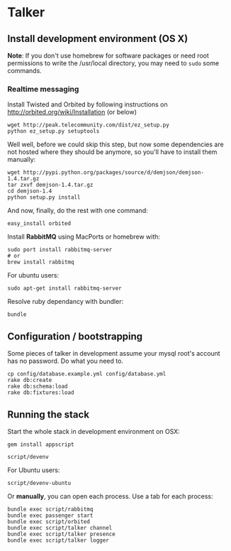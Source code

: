 # Talker

## Install development environment (OS X)

**Note**: If you don't use homebrew for software packages or need root permissions to write the /usr/local directory, you may need to `sudo` some commands.

### Realtime messaging

Install Twisted and Orbited by following instructions on http://orbited.org/wiki/Installation (or below)

    wget http://peak.telecommunity.com/dist/ez_setup.py
    python ez_setup.py setuptools

Well well, before we could skip this step, but now some dependencies are not hosted where they should be anymore, so you'll have to install them manually:

    wget http://pypi.python.org/packages/source/d/demjson/demjson-1.4.tar.gz
    tar zxvf demjson-1.4.tar.gz
    cd demjson-1.4
    python setup.py install

And now, finally, do the rest with one command:

    easy_install orbited

Install **RabbitMQ** using MacPorts or homebrew with:

    sudo port install rabbitmq-server
    # or
    brew install rabbitmq

For ubuntu users:

    sudo apt-get install rabbitmq-server

Resolve ruby dependancy with bundler:

    bundle

## Configuration / bootstrapping

Some pieces of talker in development assume your mysql root's account has no password. Do what you need to.

    cp config/database.example.yml config/database.yml
    rake db:create
    rake db:schema:load
    rake db:fixtures:load

## Running the stack

Start the whole stack in development environment on OSX:

    gem install appscript

    script/devenv

For Ubuntu users:

    script/devenv-ubuntu

Or **manually**, you can open each process. Use a tab for each process:

    bundle exec script/rabbitmq
    bundle exec passenger start
    bundle exec script/orbited
    bundle exec script/talker channel
    bundle exec script/talker presence
    bundle exec script/talker logger

